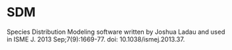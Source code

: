 SDM
===

Species Distribution Modeling software written by Joshua Ladau and used in ISME J. 2013 Sep;7(9):1669-77. doi: 10.1038/ismej.2013.37.
